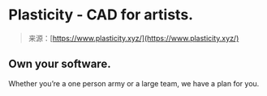 <!--yml
category: 未分类
date: 2024-05-27 14:43:40
-->

# Plasticity - CAD for artists.

> 来源：[https://www.plasticity.xyz/](https://www.plasticity.xyz/)

## Own your software.

Whether you’re a one person army or a large team, we have a plan for you.